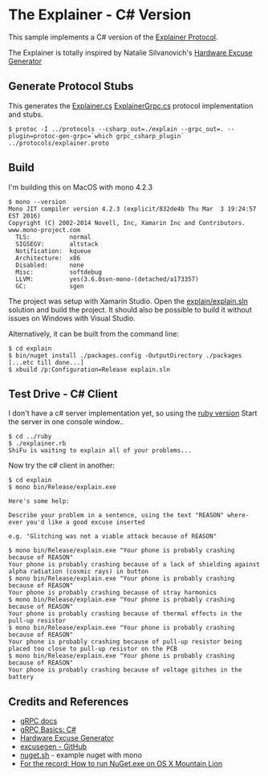 # The Explainer - C# Version

This sample implements a C# version of the
[Explainer Protocol](../protocols/explainer.proto).

The Explainer is totally inspired by Natalie Silvanovich's
[Hardware Excuse Generator](http://natashenka.ca/hardware-excuse-generator/)

## Generate Protocol Stubs

This generates the [Explainer.cs](./Explainer.cs) [ExplainerGrpc.cs](./ExplainerGrpc.cs) protocol implementation and stubs.

```
$ protoc -I ../protocols --csharp_out=./explain --grpc_out=. --plugin=protoc-gen-grpc=`which grpc_csharp_plugin` ../protocols/explainer.proto
```

## Build

I'm building this on MacOS with mono 4.2.3

```
$ mono --version
Mono JIT compiler version 4.2.3 (explicit/832de4b Thu Mar  3 19:24:57 EST 2016)
Copyright (C) 2002-2014 Novell, Inc, Xamarin Inc and Contributors. www.mono-project.com
  TLS:           normal
  SIGSEGV:       altstack
  Notification:  kqueue
  Architecture:  x86
  Disabled:      none
  Misc:          softdebug
  LLVM:          yes(3.6.0svn-mono-(detached/a173357)
  GC:            sgen
```

The project was setup with Xamarin Studio.
Open the [explain/explain.sln](./explain/explain.sln) solution and build the project.
It should also be possible to build it without issues on Windows with Visual Studio.


Alternatively, it can be built from the command line:

```
$ cd explain
$ bin/nuget install ./packages.config -OutputDirectory ./packages
[...etc till done...]
$ xbuild /p:Configuration=Release explain.sln
```

## Test Drive - C# Client

I don't have a c# server implementation yet, so using the [ruby version](../ruby)
Start the server in one console window..

```
$ cd ../ruby
$ ./explainer.rb
ShiFu is waiting to explain all of your problems...

```

Now try the c# client in another:

```
$ cd explain
$ mono bin/Release/explain.exe

Here's some help:

Describe your problem in a sentence, using the text "REASON" where-ever you'd like a good excuse inserted

e.g. "Glitching was not a viable attack because of REASON"

$ mono bin/Release/explain.exe "Your phone is probably crashing because of REASON"
Your phone is probably crashing because of a lack of shielding against alpha radiation (cosmic rays) in button
$ mono bin/Release/explain.exe "Your phone is probably crashing because of REASON"
Your phone is probably crashing because of stray harmonics
$ mono bin/Release/explain.exe "Your phone is probably crashing because of REASON"
Your phone is probably crashing because of thermal effects in the pull-up resistor
$ mono bin/Release/explain.exe "Your phone is probably crashing because of REASON"
Your phone is probably crashing because of pull-up resistor being placed too close to pull-up resistor on the PCB
$ mono bin/Release/explain.exe "Your phone is probably crashing because of REASON"
Your phone is probably crashing because of voltage gitches in the battery
```

## Credits and References
* [gRPC docs](http://www.grpc.io/docs/)
* [gRPC Basics: C#](http://www.grpc.io/docs/tutorials/basic/csharp.html)
* [Hardware Excuse Generator](http://natashenka.ca/hardware-excuse-generator/)
* [excusegen - GitHub](https://github.com/natashenka/excusegen)
* [nuget.sh](https://gist.github.com/andypiper/2636885) - example nuget with mono
* [For the record: How to run NuGet.exe on OS X Mountain Lion](https://orientman.wordpress.com/2012/12/29/for-the-record-how-to-run-nuget-exe-on-os-x-mountain-lion/)
